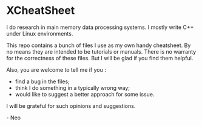 XCheatSheet
=========

I do research in main memory data processing systems.
I mostly write C++ under Linux environments.

This repo contains a bunch of files I use as my own handy cheatsheet.
By no means they are intended to be tutorials or manuals.
There is no warranty for the correctness of these files.
But I will be glad if you find them helpful.

Also, you are welcome to tell me if you :
+ find a bug in the files;
+ think I do something in a typically wrong way;
+ would like to suggest a better approach for some issue.

I will be grateful for such opinions and suggestions.

\- Neo
